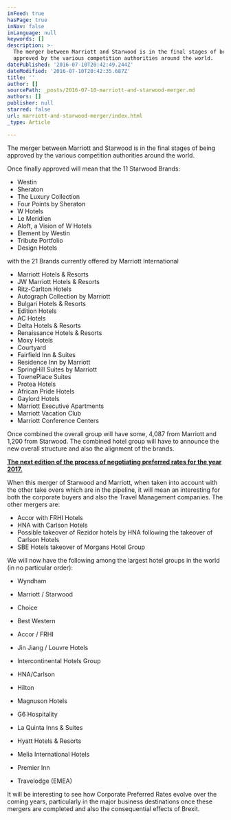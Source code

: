 ```yaml
---
inFeed: true
hasPage: true
inNav: false
inLanguage: null
keywords: []
description: >-
  The merger between Marriott and Starwood is in the final stages of being
  approved by the various competition authorities around the world.
datePublished: '2016-07-10T20:42:49.244Z'
dateModified: '2016-07-10T20:42:35.687Z'
title: ''
author: []
sourcePath: _posts/2016-07-10-marriott-and-starwood-merger.md
authors: []
publisher: null
starred: false
url: marriott-and-starwood-merger/index.html
_type: Article

---
```

The merger between Marriott and Starwood is in the final stages of being approved by the various competition authorities around the world.

Once finally approved will mean that the 11 Starwood Brands: 

* Westin
* Sheraton
* The Luxury Collection
* Four Points by Sheraton
* W Hotels
* Le Meridien
* Aloft, a Vision of W Hotels
* Element by Westin
* Tribute Portfolio
* Design Hotels

with the 21 Brands currently offered by Marriott International

* Marriott Hotels & Resorts
* JW Marriott Hotels & Resorts
* Ritz-Carlton Hotels
* Autograph Collection by Marriott
* Bulgari Hotels & Resorts
* Edition Hotels
* AC Hotels
* Delta Hotels & Resorts
* Renaissance Hotels & Resorts
* Moxy Hotels
* Courtyard
* Fairfield Inn & Suites
* Residence Inn by Marriott
* SpringHill Suites by Marriott
* TownePlace Suites
* Protea Hotels
* African Pride Hotels
* Gaylord Hotels
* Marriott Executive Apartments
* Marriott Vacation Club
* Marriott Conference Centers

Once combined the overall group will have some, 4,087 from Marriott and 1,200 from Starwood. The combined hotel group will have to announce the new overall structure and also the alignment of the brands.

[**The next edition of the process of negotiating preferred rates for the year 2017\.**][0]

When this merger of Starwood and Marriott, when taken into account with the other take overs which are in the pipeline, it will mean an interesting for both the corporate buyers and also the Travel Management companies. The other mergers are:

* Accor with FRHI Hotels
* HNA with Carlson Hotels
* Possible takeover of Rezidor hotels by HNA following the takeover of Carlson Hotels
* SBE Hotels takeover of Morgans Hotel Group

We will now have the following among the largest hotel groups in the world (in no particular order):

* Wyndham

* Marriott / Starwood

* Choice

* Best Western

* Accor / FRHI

* Jin Jiang / Louvre Hotels

* Intercontinental Hotels Group

* HNA/Carlson

* Hilton

* Magnuson Hotels

* G6 Hospitality

* La Quinta Inns & Suites

* Hyatt Hotels & Resorts

* Melia International Hotels

* Premier Inn

* Travelodge (EMEA)

It will be interesting to see how Corporate Preferred Rates evolve over the coming years, particularly in the major business destinations once these mergers are completed and also the consequential effects of Brexit.

[0]: null